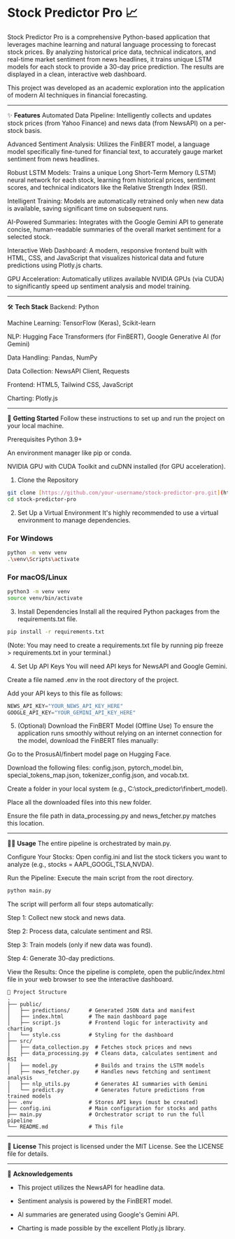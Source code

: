 #            Stock Predictor Pro 📈

Stock Predictor Pro is a comprehensive Python-based application that leverages machine learning and natural language processing to forecast stock prices. By analyzing historical price data, technical indicators, and real-time market sentiment from news headlines, it trains unique LSTM models for each stock to provide a 30-day price prediction. The results are displayed in a clean, interactive web dashboard.

This project was developed as an academic exploration into the application of modern AI techniques in financial forecasting.

---
✨ **Features**
Automated Data Pipeline: Intelligently collects and updates stock prices (from Yahoo Finance) and news data (from NewsAPI) on a per-stock basis.

Advanced Sentiment Analysis: Utilizes the FinBERT model, a language model specifically fine-tuned for financial text, to accurately gauge market sentiment from news headlines.

Robust LSTM Models: Trains a unique Long Short-Term Memory (LSTM) neural network for each stock, learning from historical prices, sentiment scores, and technical indicators like the Relative Strength Index (RSI).

Intelligent Training: Models are automatically retrained only when new data is available, saving significant time on subsequent runs.

AI-Powered Summaries: Integrates with the Google Gemini API to generate concise, human-readable summaries of the overall market sentiment for a selected stock.

Interactive Web Dashboard: A modern, responsive frontend built with HTML, CSS, and JavaScript that visualizes historical data and future predictions using Plotly.js charts.

GPU Acceleration: Automatically utilizes available NVIDIA GPUs (via CUDA) to significantly speed up sentiment analysis and model training.

---
🛠️ **Tech Stack**
Backend: Python

Machine Learning: TensorFlow (Keras), Scikit-learn

NLP: Hugging Face Transformers (for FinBERT), Google Generative AI (for Gemini)

Data Handling: Pandas, NumPy

Data Collection: NewsAPI Client, Requests

Frontend: HTML5, Tailwind CSS, JavaScript

Charting: Plotly.js

---
🚀 **Getting Started**
Follow these instructions to set up and run the project on your local machine.

Prerequisites
Python 3.9+

An environment manager like pip or conda.

NVIDIA GPU with CUDA Toolkit and cuDNN installed (for GPU acceleration).

1. Clone the Repository
```bash
git clone [https://github.com/your-username/stock-predictor-pro.git](https://github.com/your-username/stock-predictor-pro.git)
cd stock-predictor-pro
```
2. Set Up a Virtual Environment
It's highly recommended to use a virtual environment to manage dependencies.

### For Windows
```bash
python -m venv venv
.\venv\Scripts\activate
```

### For macOS/Linux
```bash
python3 -m venv venv
source venv/bin/activate
```

3. Install Dependencies
Install all the required Python packages from the requirements.txt file.
```bash
pip install -r requirements.txt
```
(Note: You may need to create a requirements.txt file by running pip freeze > requirements.txt in your terminal.)

4. Set Up API Keys
You will need API keys for NewsAPI and Google Gemini.

Create a file named .env in the root directory of the project.

Add your API keys to this file as follows:
```python
NEWS_API_KEY="YOUR_NEWS_API_KEY_HERE"
GOOGLE_API_KEY="YOUR_GEMINI_API_KEY_HERE"
```

5. (Optional) Download the FinBERT Model (Offline Use)
To ensure the application runs smoothly without relying on an internet connection for the model, download the FinBERT files manually:

Go to the ProsusAI/finbert model page on Hugging Face.

Download the following files: config.json, pytorch_model.bin, special_tokens_map.json, tokenizer_config.json, and vocab.txt.

Create a folder in your local system (e.g., C:\stock_predictor\finbert_model).

Place all the downloaded files into this new folder.

Ensure the file path in data_processing.py and news_fetcher.py matches this location.

---
🏃‍♀️ **Usage**
The entire pipeline is orchestrated by main.py.

Configure Your Stocks: Open config.ini and list the stock tickers you want to analyze (e.g., stocks = AAPL,GOOGL,TSLA,NVDA).

Run the Pipeline: Execute the main script from the root directory.

```bash
python main.py
```

The script will perform all four steps automatically:

Step 1: Collect new stock and news data.

Step 2: Process data, calculate sentiment and RSI.

Step 3: Train models (only if new data was found).

Step 4: Generate 30-day predictions.

View the Results: Once the pipeline is complete, open the public/index.html file in your web browser to see the interactive dashboard.

```
📂 Project Structure
.
├── public/
│   ├── predictions/      # Generated JSON data and manifest
│   ├── index.html        # The main dashboard page
│   ├── script.js         # Frontend logic for interactivity and charting
│   └── style.css         # Styling for the dashboard
├── src/
│   ├── data_collection.py  # Fetches stock prices and news
│   ├── data_processing.py  # Cleans data, calculates sentiment and RSI
│   ├── model.py            # Builds and trains the LSTM models
│   ├── news_fetcher.py     # Handles news fetching and sentiment analysis
│   ├── nlp_utils.py        # Generates AI summaries with Gemini
│   └── predict.py          # Generates future predictions from trained models
├── .env                  # Stores API keys (must be created)
├── config.ini            # Main configuration for stocks and paths
├── main.py               # Orchestrator script to run the full pipeline
└── README.md             # This file
```

----
📄 **License**
This project is licensed under the MIT License. See the LICENSE file for details.

---
🧠 **Acknowledgements**
- This project utilizes the NewsAPI for headline data.

- Sentiment analysis is powered by the FinBERT model.

- AI summaries are generated using Google's Gemini API.

- Charting is made possible by the excellent Plotly.js library.